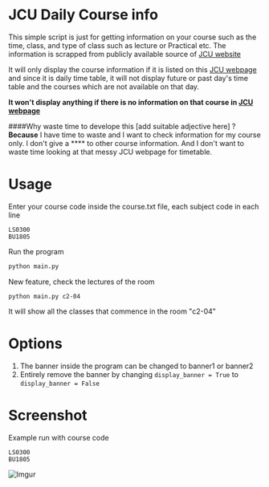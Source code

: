 # JCU Daily Course info

This simple script is just for getting information on your course such as the time, class, and type of class such as lecture or Practical etc. The information is scrapped from publicly available source of [JCU website](http://afm.jcu.edu.sg/JCU/InfoDisplay/DailyCourseInfoMain.aspx)

It will only display the course information if it is listed on this [JCU webpage](http://afm.jcu.edu.sg/JCU/InfoDisplay/DailyCourseInfoMain.aspx) and since it is daily time table, it will not display future or past day's time table and the courses which are not available on that day. 

**It won't display anything if there is no information on that course in [JCU webpage](http://afm.jcu.edu.sg/JCU/InfoDisplay/DailyCourseInfoMain.aspx)**


####Why waste time to develope this [add suitable adjective here] ?
**Because** I have time to waste and I want to check information for my course only. I don't give a **** to other course information. And I don't want to waste time looking at that messy JCU webpage for timetable.

Usage
===
Enter your course code inside the course.txt file, each subject code in each line
```
LS0300
BU1805
```
Run the program 
```sh
python main.py
```

New feature, check the lectures of the room
```
python main.py c2-04
```
It will show all the classes that commence in the room "c2-04"


Options
===
1. The banner inside the program can be changed to banner1 or banner2
2. Entirely remove the banner by changing `display_banner = True` to `display_banner = False`

Screenshot
=====
Example run with course code
```
LS0300
BU1805
```
![Imgur](http://i.imgur.com/ExJ70Xs.png)
